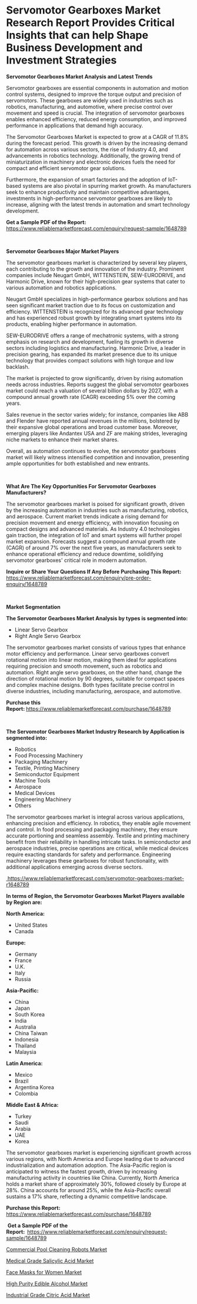 <p><h1>Servomotor Gearboxes Market Research Report Provides Critical Insights that can help Shape Business Development and Investment Strategies</h1></p><p><strong>Servomotor Gearboxes Market Analysis and Latest Trends</strong></p>
<p><p>Servomotor gearboxes are essential components in automation and motion control systems, designed to improve the torque output and precision of servomotors. These gearboxes are widely used in industries such as robotics, manufacturing, and automotive, where precise control over movement and speed is crucial. The integration of servomotor gearboxes enables enhanced efficiency, reduced energy consumption, and improved performance in applications that demand high accuracy.</p><p>The Servomotor Gearboxes Market is expected to grow at a CAGR of 11.8% during the forecast period. This growth is driven by the increasing demand for automation across various sectors, the rise of Industry 4.0, and advancements in robotics technology. Additionally, the growing trend of miniaturization in machinery and electronic devices fuels the need for compact and efficient servomotor gear solutions.</p><p>Furthermore, the expansion of smart factories and the adoption of IoT-based systems are also pivotal in spurring market growth. As manufacturers seek to enhance productivity and maintain competitive advantages, investments in high-performance servomotor gearboxes are likely to increase, aligning with the latest trends in automation and smart technology development.</p></p>
<p><strong>Get a Sample PDF of the Report:&nbsp;</strong> <a href="https://www.reliablemarketforecast.com/enquiry/request-sample/1648789?utm_campaign=1495&utm_medium=2&utm_source=Github&utm_content=ia&utm_term=15102024&utm_id=servomotor-gearboxes">https://www.reliablemarketforecast.com/enquiry/request-sample/1648789</a></p>
<p>&nbsp;</p>
<p><strong>Servomotor Gearboxes Major Market Players</strong></p>
<p><p>The servomotor gearboxes market is characterized by several key players, each contributing to the growth and innovation of the industry. Prominent companies include Neugart GmbH, WITTENSTEIN, SEW-EURODRIVE, and Harmonic Drive, known for their high-precision gear systems that cater to various automation and robotics applications. </p><p>Neugart GmbH specializes in high-performance gearbox solutions and has seen significant market traction due to its focus on customization and efficiency. WITTENSTEIN is recognized for its advanced gear technology and has experienced robust growth by integrating smart systems into its products, enabling higher performance in automation. </p><p>SEW-EURODRIVE offers a range of mechatronic systems, with a strong emphasis on research and development, fueling its growth in diverse sectors including logistics and manufacturing. Harmonic Drive, a leader in precision gearing, has expanded its market presence due to its unique technology that provides compact solutions with high torque and low backlash.</p><p>The market is projected to grow significantly, driven by rising automation needs across industries. Reports suggest the global servomotor gearboxes market could reach a valuation of several billion dollars by 2027, with a compound annual growth rate (CAGR) exceeding 5% over the coming years.</p><p>Sales revenue in the sector varies widely; for instance, companies like ABB and Flender have reported annual revenues in the millions, bolstered by their expansive global operations and broad customer base. Moreover, emerging players like Andantex USA and ZF are making strides, leveraging niche markets to enhance their market shares.</p><p>Overall, as automation continues to evolve, the servomotor gearboxes market will likely witness intensified competition and innovation, presenting ample opportunities for both established and new entrants.</p></p>
<p>&nbsp;</p>
<p><strong>What Are The Key Opportunities For Servomotor Gearboxes Manufacturers?</strong></p>
<p><p>The servomotor gearboxes market is poised for significant growth, driven by the increasing automation in industries such as manufacturing, robotics, and aerospace. Current market trends indicate a rising demand for precision movement and energy efficiency, with innovation focusing on compact designs and advanced materials. As Industry 4.0 technologies gain traction, the integration of IoT and smart systems will further propel market expansion. Forecasts suggest a compound annual growth rate (CAGR) of around 7% over the next five years, as manufacturers seek to enhance operational efficiency and reduce downtime, solidifying servomotor gearboxes' critical role in modern automation.</p></p>
<p><strong>Inquire or Share Your Questions If Any Before Purchasing This Report:</strong> <a href="https://www.reliablemarketforecast.com/enquiry/pre-order-enquiry/1648789?utm_campaign=1495&utm_medium=2&utm_source=Github&utm_content=ia&utm_term=15102024&utm_id=servomotor-gearboxes">https://www.reliablemarketforecast.com/enquiry/pre-order-enquiry/1648789</a></p>
<p>&nbsp;</p>
<p><strong>Market Segmentation</strong></p>
<p><strong>The Servomotor Gearboxes Market Analysis by types is segmented into:</strong></p>
<p><ul><li>Linear Servo Gearbox</li><li>Right Angle Servo Gearbox</li></ul></p>
<p><p>The servomotor gearboxes market consists of various types that enhance motor efficiency and performance. Linear servo gearboxes convert rotational motion into linear motion, making them ideal for applications requiring precision and smooth movement, such as robotics and automation. Right angle servo gearboxes, on the other hand, change the direction of rotational motion by 90 degrees, suitable for compact spaces and complex machine designs. Both types facilitate precise control in diverse industries, including manufacturing, aerospace, and automotive.</p></p>
<p><strong>Purchase this Report:&nbsp;</strong><a href="https://www.reliablemarketforecast.com/purchase/1648789?utm_campaign=1495&utm_medium=2&utm_source=Github&utm_content=ia&utm_term=15102024&utm_id=servomotor-gearboxes">https://www.reliablemarketforecast.com/purchase/1648789</a></p>
<p>&nbsp;</p>
<p><strong>The Servomotor Gearboxes Market Industry Research by Application is segmented into:</strong></p>
<p><ul><li>Robotics</li><li>Food Processing Machinery</li><li>Packaging Machinery</li><li>Textile, Printing Machinery</li><li>Semiconductor Equipment</li><li>Machine Tools</li><li>Aerospace</li><li>Medical Devices</li><li>Engineering Machinery</li><li>Others</li></ul></p>
<p><p>The servomotor gearboxes market is integral across various applications, enhancing precision and efficiency. In robotics, they enable agile movement and control. In food processing and packaging machinery, they ensure accurate portioning and seamless assembly. Textile and printing machinery benefit from their reliability in handling intricate tasks. In semiconductor and aerospace industries, precise operations are critical, while medical devices require exacting standards for safety and performance. Engineering machinery leverages these gearboxes for robust functionality, with additional applications emerging across diverse sectors.</p></p>
<p><a href="https://www.reliablemarketforecast.com/servomotor-gearboxes-market-r1648789?utm_campaign=1495&utm_medium=2&utm_source=Github&utm_content=ia&utm_term=15102024&utm_id=servomotor-gearboxes">&nbsp;https://www.reliablemarketforecast.com/servomotor-gearboxes-market-r1648789</a></p>
<p><strong>In terms of Region, the Servomotor Gearboxes Market Players available by Region are:</strong></p>
<p>
    <p> <strong> North America: </strong>
        <ul>
            <li>United States</li>
            <li>Canada</li>
        </ul>
        </p> 
    <p> <strong> Europe: </strong>
        <ul>
            <li>Germany</li>
            <li>France</li>
            <li>U.K.</li>
            <li>Italy</li>
            <li>Russia</li>
        </ul>
        </p> 
    <p> <strong> Asia-Pacific: </strong>
        <ul>
            <li>China</li>
            <li>Japan</li>
            <li>South Korea</li>
            <li>India</li>
            <li>Australia</li>
            <li>China Taiwan</li>
            <li>Indonesia</li>
            <li>Thailand</li>
            <li>Malaysia</li>
        </ul>
        </p> 
    <p> <strong> Latin America: </strong>
        <ul>
            <li>Mexico</li>
            <li>Brazil</li>
            <li>Argentina Korea</li>
            <li>Colombia</li>
        </ul>
        </p> 
    <p> <strong> Middle East & Africa: </strong>
        <ul>
            <li>Turkey</li>
            <li>Saudi</li>
            <li>Arabia</li>
            <li>UAE</li>
            <li>Korea</li>
        </ul>
    </p>
    </p>
<p><p>The servomotor gearboxes market is experiencing significant growth across various regions, with North America and Europe leading due to advanced industrialization and automation adoption. The Asia-Pacific region is anticipated to witness the fastest growth, driven by increasing manufacturing activity in countries like China. Currently, North America holds a market share of approximately 30%, followed closely by Europe at 28%. China accounts for around 25%, while the Asia-Pacific overall sustains a 17% share, reflecting a dynamic competitive landscape.</p></p>
<p><strong>Purchase this Report: </strong><a href="https://www.reliablemarketforecast.com/purchase/1648789?utm_campaign=1495&utm_medium=2&utm_source=Github&utm_content=ia&utm_term=15102024&utm_id=servomotor-gearboxes">https://www.reliablemarketforecast.com/purchase/1648789</a></p>
<p>&nbsp;<strong>Get a Sample PDF of the Report:&nbsp;&nbsp;</strong><a href="https://www.reliablemarketforecast.com/enquiry/request-sample/1648789?utm_campaign=1495&utm_medium=2&utm_source=Github&utm_content=ia&utm_term=15102024&utm_id=servomotor-gearboxes">https://www.reliablemarketforecast.com/enquiry/request-sample/1648789</a></p>
<p><strong></strong></p>
<p><p><a href="https://www.linkedin.com/pulse/commercial-pool-cleaning-robots-market-global-regional-xdepc?trk=public_post_embed_feed-article-content&utm_campaign=1495&utm_medium=2&utm_source=Github&utm_content=ia&utm_term=15102024&utm_id=servomotor-gearboxes">Commercial Pool Cleaning Robots Market</a></p><p><a href="https://www.linkedin.com/pulse/medical-grade-salicylic-acid-ecosystem-mapping-innovation-4tpke?trk=public_post_embed_feed-article-content&utm_campaign=1495&utm_medium=2&utm_source=Github&utm_content=ia&utm_term=15102024&utm_id=servomotor-gearboxes">Medical Grade Salicylic Acid Market</a></p><p><a href="https://www.linkedin.com/pulse/competitive-intelligence-face-masks-women-market-key-tweec?trk=public_post_embed_feed-article-content&utm_campaign=1495&utm_medium=2&utm_source=Github&utm_content=ia&utm_term=15102024&utm_id=servomotor-gearboxes">Face Masks for Women Market</a></p><p><a href="https://www.linkedin.com/pulse/future-high-purity-edible-alcohol-market-global-forecast-ubsme?trk=public_post_embed_feed-article-content&utm_campaign=1495&utm_medium=2&utm_source=Github&utm_content=ia&utm_term=15102024&utm_id=servomotor-gearboxes">High Purity Edible Alcohol Market</a></p><p><a href="https://www.linkedin.com/pulse/industrial-grade-citric-acid-market-overview-regional-y4wbe?trk=public_post_embed_feed-article-content&utm_campaign=1495&utm_medium=2&utm_source=Github&utm_content=ia&utm_term=15102024&utm_id=servomotor-gearboxes">Industrial Grade Citric Acid Market</a></p></p>